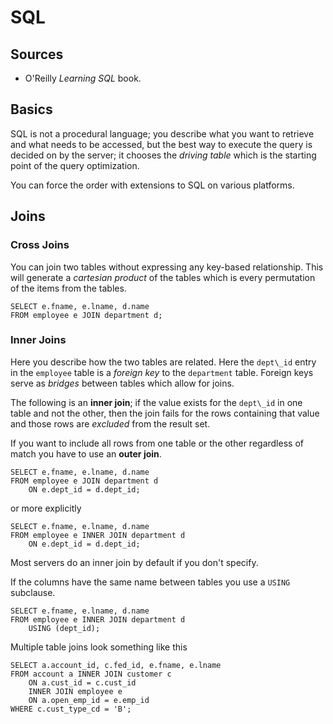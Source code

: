 # SQL 
## Sources

- O'Reilly *Learning SQL* book.

## Basics

SQL is not a procedural language; you describe what you want to retrieve and what needs to be accessed, but the best way to execute the query is decided on by the server; it chooses the *driving table* which is the starting point of the query optimization.

You can force the order with extensions to SQL on various platforms.

## Joins

### Cross Joins

You can join two tables without expressing any key-based
relationship. This will generate a *cartesian product* of the tables
which is every permutation of the items from the tables.

~~~
SELECT e.fname, e.lname, d.name
FROM employee e JOIN department d;
~~~

### Inner Joins

Here you describe how the two tables are related. Here the `dept\_id` entry in the `employee` table is a *foreign key* to the `department` table. Foreign keys serve as *bridges* between tables which allow for joins.

The following is an **inner join**; if the value exists for the `dept\_id` in one table and not the other, then the join fails for the rows containing that value and those rows are *excluded* from the result set.

If you want to include all rows from one table or the other regardless of match you have to use an **outer join**.

~~~
SELECT e.fname, e.lname, d.name
FROM employee e JOIN department d
    ON e.dept_id = d.dept_id;
~~~

or more explicitly

~~~
SELECT e.fname, e.lname, d.name
FROM employee e INNER JOIN department d
    ON e.dept_id = d.dept_id;
~~~

Most servers do an inner join by default if you don't specify.

If the columns have the same name between tables you use a `USING` subclause.

~~~
SELECT e.fname, e.lname, d.name
FROM employee e INNER JOIN department d
    USING (dept_id);
~~~

Multiple table joins look something like this

~~~
SELECT a.account_id, c.fed_id, e.fname, e.lname
FROM account a INNER JOIN customer c
    ON a.cust_id = c.cust_id
    INNER JOIN employee e
    ON a.open_emp_id = e.emp_id
WHERE c.cust_type_cd = 'B';
~~~
